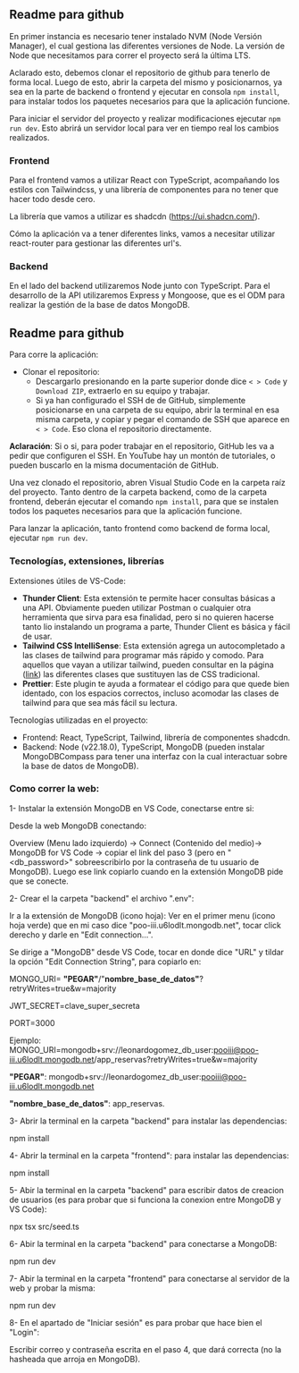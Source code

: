 ## Readme para github

En primer instancia es necesario tener instalado NVM (Node Versión Manager), el cual gestiona las diferentes versiones de Node. La versión de Node que necesitamos para correr el proyecto será la última LTS.

Aclarado esto, debemos clonar el repositorio de github para tenerlo de forma local. Luego de esto, abrir la carpeta del mismo y posicionarnos, ya sea en la parte de backend o frontend y ejecutar en consola `npm install`, para instalar todos los paquetes necesarios para que la aplicación funcione.

Para iniciar el servidor del proyecto y realizar modificaciones ejecutar `npm run dev`. Esto abrirá un servidor local para ver en tiempo real los cambios realizados.

### Frontend

Para el frontend vamos a utilizar React con TypeScript, acompañando los estilos con Tailwindcss, y una librería de componentes para no tener que hacer todo desde cero.

La librería que vamos a utilizar es shadcdn (https://ui.shadcn.com/).

Cómo la aplicación va a tener diferentes links, vamos a necesitar utilizar react-router para gestionar las diferentes url's.

### Backend

En el lado del backend utilizaremos Node junto con TypeScript. Para el desarrollo de la API utilizaremos Express y Mongoose, que es el ODM para realizar la gestión de la base de datos MongoDB.

## Readme para github

Para corre la aplicación:

- Clonar el repositorio:
  - Descargarlo presionando en la parte superior donde dice `< > Code` y `Download ZIP`, extraerlo en su equipo y trabajar.
  - Si ya han configurado el SSH de de GitHub, simplemente posicionarse en una carpeta de su equipo, abrir la terminal en esa misma carpeta, y copiar y pegar el comando de SSH que aparece en `< > Code`. Eso clona el repositorio directamente.

**Aclaración**: Si o si, para poder trabajar en el repositorio, GitHub les va a pedir que configuren el SSH. En YouTube hay un montón de tutoriales, o pueden buscarlo en la misma documentación de GitHub.

Una vez clonado el repositorio, abren Visual Studio Code en la carpeta raíz del proyecto. Tanto dentro de la carpeta backend, como de la carpeta frontend, deberán ejecutar el comando `npm install`, para que se instalen todos los paquetes necesarios para que la aplicación funcione.

Para lanzar la aplicación, tanto frontend como backend de forma local, ejecutar `npm run dev`.

### Tecnologías, extensiones, librerías

Extensiones útiles de VS-Code:

- **Thunder Client**: Esta extensión te permite hacer consultas básicas a una API. Obviamente pueden utilizar Postman o cualquier otra herramienta que sirva para esa finalidad, pero si no quieren hacerse tanto lio instalando un programa a parte, Thunder Client es básica y fácil de usar.
- **Tailwind CSS IntelliSense**: Esta extensión agrega un autocompletado a las clases de tailwind para programar más rápido y comodo. Para aquellos que vayan a utilizar tailwind, pueden consultar en la página ([link](https://tailwindcss.com/)) las diferentes clases que sustituyen las de CSS tradicional.
- **Prettier**: Este plugin te ayuda a formatear el código para que quede bien identado, con los espacios correctos, incluso acomodar las clases de tailwind para que sea más fácil su lectura.

Tecnologías utilizadas en el proyecto:

- Frontend: React, TypeScript, Tailwind, librería de componentes shadcdn.
- Backend: Node (v22.18.0), TypeScript, MongoDB (pueden instalar MongoDBCompass para tener una interfaz con la cual interactuar sobre la base de datos de MongoDB).

### Como correr la web:

1- Instalar la extensión MongoDB en VS Code, conectarse entre si:

Desde la web MongoDB conectando:

Overview (Menu lado izquierdo) -> Connect (Contenido del medio)-> MongoDB for VS Code -> copiar el link del paso 3 (pero en "<db_password>" sobreescribirlo por la contraseña de tu usuario de MongoDB). Luego ese link copiarlo cuando en la extensión MongoDB pide que se conecte.

2- Crear el la carpeta "backend" el archivo ".env":

Ir a la extensión de MongoDB (icono hoja): Ver en el primer menu (icono hoja verde) que en mi caso dice "poo-iii.u6lodlt.mongodb.net", tocar click derecho y darle en "Edit connection...".

Se dirige a "MongoDB" desde VS Code, tocar en donde dice "URL" y tildar la opción "Edit Connection String", para copiarlo en:

MONGO_URI= **"PEGAR"**/"**nombre_base_de_datos"**?retryWrites=true&w=majority

JWT_SECRET=clave_super_secreta

PORT=3000

Ejemplo: MONGO_URI=mongodb+srv://leonardogomez_db_user:pooiii@poo-iii.u6lodlt.mongodb.net/app_reservas?retryWrites=true&w=majority

**"PEGAR"**: mongodb+srv://leonardogomez_db_user:pooiii@poo-iii.u6lodlt.mongodb.net

**"nombre_base_de_datos"**: app_reservas.

3- Abrir la terminal en la carpeta "backend" para instalar las dependencias:

npm install

4- Abrir la terminal en la carpeta "frontend": para instalar las dependencias:

npm install

5- Abir la terminal en la carpeta "backend" para escribir datos de creacion de usuarios (es para probar que si funciona la conexion entre MongoDB y VS Code):

npx tsx src/seed.ts

6- Abir la terminal en la carpeta "backend" para conectarse a MongoDB:

npm run dev

7- Abir la terminal en la carpeta "frontend" para conectarse al servidor de la web y probar la misma:

npm run dev

8- En el apartado de "Iniciar sesión" es para probar que hace bien el "Login":

Escribir correo y contraseña escrita en el paso 4, que dará correcta (no la hasheada que arroja en MongoDB).
